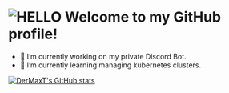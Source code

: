 # ![HELLO](https://cdn.7tv.app/emote/60b471279e7a3ed26b1df7d3/2x) Welcome to my GitHub profile!

- 🔭 I’m currently working on my private Discord Bot.
- 🌱 I’m currently learning managing kubernetes clusters.<!-- 👯 I’m looking to collaborate on ...- 🤔 I’m looking for help with ...-->

[![DerMaxT's GitHub stats](https://github-readme-stats.vercel.app/api?username=DerMaxT&theme=great-gatsby)](https://github.com/anuraghazra/github-readme-stats)